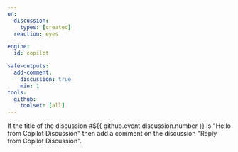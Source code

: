 ```yaml
---
on:
  discussion:
    types: [created]
  reaction: eyes

engine: 
  id: copilot

safe-outputs:
  add-comment:
    discussion: true
    min: 1
tools:
  github:
    toolset: [all]
---
```


If the title of the discussion #${{ github.event.discussion.number }} is "Hello from Copilot Discussion" then add a comment on the discussion "Reply from Copilot Discussion".
